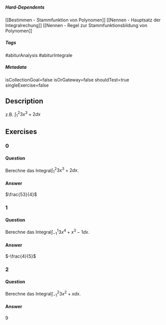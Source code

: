 ##### Hard-Dependents
[[Bestimmen - Stammfunktion von Polynomen]]
[[Nennen - Hauptsatz der Integralrechung]]
[[Nennen - Regel zur Stammfunktionsbildung von Polynomen]]
##### Tags
#abiturAnalysis
#abiturIntegrale
##### Metadata
isCollectionGoal=false
isOrGateway=false
shouldTest=true
singleExercise=false
## Description
z.B.  $\int_{1}^{2} 3x^3+2dx$ 
## Exercises
### 0
#### Question
Berechne das Integral$\int_{1}^{2} 3x^3+2dx$.
#### Answer
$\frac{53}{4}$
### 1
#### Question
Berechne das Integral$\int_{-1}^{1} 3x^4+x^3-1dx$.
#### Answer
$-\frac{4}{5}$
### 2
#### Question
Berechne das Integral$\int_{-1}^{2} 3x^2+xdx$.
#### Answer
$9$
